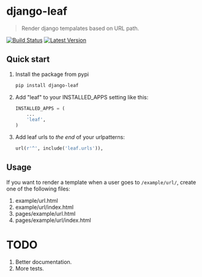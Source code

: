# django-leaf

> Render django tempalates based on URL path.

[![Build Status](https://img.shields.io/travis/gsmke/django-leaf/master.svg?style=flat)](https://travis-ci.org/gsmke/django-leaf)
[![Latest Version](https://img.shields.io/pypi/v/django-leaf.svg?style=flat)](https://pypi.python.org/pypi/django-leaf/)

## Quick start

1. Install the package from pypi

    ```bash
    pip install django-leaf
    ```

2. Add "leaf" to your INSTALLED_APPS setting like this:

    ```python
    INSTALLED_APPS = (
        ...
        'leaf',
    )
    ```

3. Add leaf urls to *the end* of your urlpatterns:

    ```python
    url(r'^', include('leaf.urls')),
    ```

## Usage

If you want to render a template when a user goes to `/example/url/`, create one of the following files:

1. example/url.html
2. example/url/index.html
3. pages/example/url.html
4. pages/example/url/index.html

# TODO

1. Better documentation.
2. More tests.
